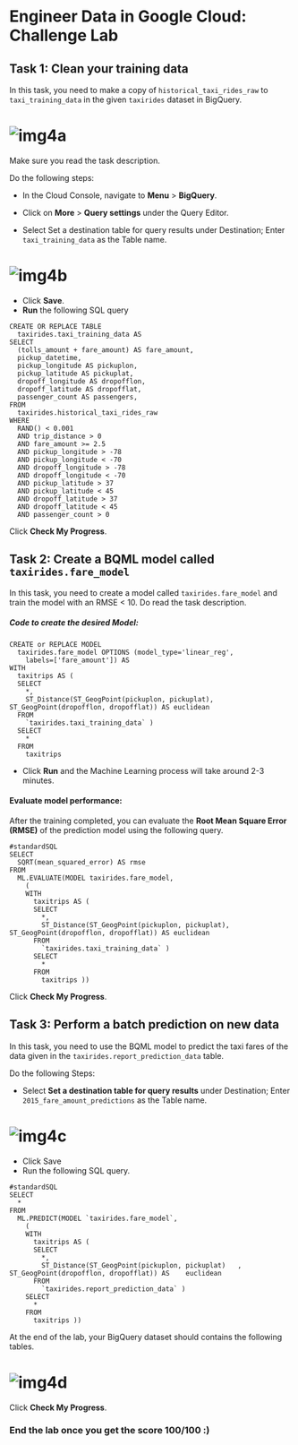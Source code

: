 
# Engineer Data in Google Cloud: Challenge Lab
## Task 1: Clean your training data
In this task, you need to make a copy of `historical_taxi_rides_raw` to `taxi_training_data` in the given `taxirides` dataset in BigQuery.

# ![img4a](./Assets/img4a.png)

Make sure you read the task description.

Do the following steps:
- In the Cloud Console, navigate to **Menu** > **BigQuery**.
- Click on **More** > **Query settings** under the Query Editor.

- Select Set a destination table for query results under Destination; Enter `taxi_training_data` as the Table name.
# ![img4b](./Assets/img4b.png)
- Click **Save**.
- **Run** the following SQL query
```
CREATE OR REPLACE TABLE
  taxirides.taxi_training_data AS
SELECT
  (tolls_amount + fare_amount) AS fare_amount,
  pickup_datetime,
  pickup_longitude AS pickuplon,
  pickup_latitude AS pickuplat,
  dropoff_longitude AS dropofflon,
  dropoff_latitude AS dropofflat,
  passenger_count AS passengers,
FROM
  taxirides.historical_taxi_rides_raw
WHERE
  RAND() < 0.001
  AND trip_distance > 0
  AND fare_amount >= 2.5
  AND pickup_longitude > -78
  AND pickup_longitude < -70
  AND dropoff_longitude > -78
  AND dropoff_longitude < -70
  AND pickup_latitude > 37
  AND pickup_latitude < 45
  AND dropoff_latitude > 37
  AND dropoff_latitude < 45
  AND passenger_count > 0
```
 Click **Check My Progress**.

## Task 2: Create a BQML model called `taxirides.fare_model`
In this task, you need to create a model called `taxirides.fare_model` and train the model with an RMSE < 10.
Do read the task description.

##### Code to create the desired Model:
```
CREATE or REPLACE MODEL
  taxirides.fare_model OPTIONS (model_type='linear_reg',
    labels=['fare_amount']) AS
WITH
  taxitrips AS (
  SELECT
    *,
    ST_Distance(ST_GeogPoint(pickuplon, pickuplat), ST_GeogPoint(dropofflon, dropofflat)) AS euclidean
  FROM
    `taxirides.taxi_training_data` )
  SELECT
    *
  FROM
    taxitrips
```
- Click **Run** and the Machine Learning process will take around 2-3 minutes.

#### Evaluate model performance:

After the training completed, you can evaluate the **Root Mean Square Error (RMSE)** of the prediction model using the following query.
```
#standardSQL
SELECT
  SQRT(mean_squared_error) AS rmse
FROM
  ML.EVALUATE(MODEL taxirides.fare_model,
    (
    WITH
      taxitrips AS (
      SELECT
        *,
        ST_Distance(ST_GeogPoint(pickuplon, pickuplat), ST_GeogPoint(dropofflon, dropofflat)) AS euclidean
      FROM
        `taxirides.taxi_training_data` )
      SELECT
        *
      FROM
        taxitrips ))
```
Click **Check My Progress**.

## Task 3: Perform a batch prediction on new data

In this task, you need to use the BQML model to predict the taxi fares of the data given in the `taxirides.report_prediction_data` table.

Do the following Steps:

- Select **Set a destination table for query results** under Destination; Enter `2015_fare_amount_predictions` as the Table name.

# ![img4c](./Assets/img4c.png)

- Click Save
- Run the following SQL query.
```
#standardSQL
SELECT
  *
FROM
  ML.PREDICT(MODEL `taxirides.fare_model`,
    (
    WITH
      taxitrips AS (
      SELECT
        *,
        ST_Distance(ST_GeogPoint(pickuplon, pickuplat)   , ST_GeogPoint(dropofflon, dropofflat)) AS    euclidean
      FROM
        `taxirides.report_prediction_data` )
    SELECT
      *
    FROM
      taxitrips ))
```

At the end of the lab, your BigQuery dataset should contains the following tables.
# ![img4d](./Assets/img4d.png)
Click **Check My Progress**.
### End the lab once you get the score 100/100 :)